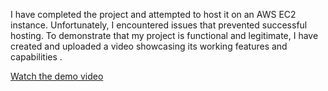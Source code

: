 I have completed the project and attempted to host it on an AWS EC2 instance. Unfortunately, I encountered issues that prevented successful hosting. To demonstrate that my project is functional and legitimate, I have created and uploaded a video showcasing its working features and capabilities .




[Watch the demo video](https://drive.google.com/file/d/1ITitHQVkztc3rHLUdl_MJZFbQ9mjhXoL/view?usp=sharing)


